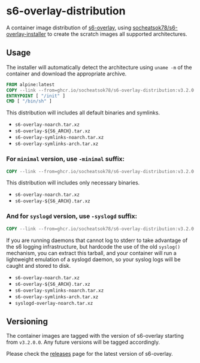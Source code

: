 # s6-overlay-distribution

A container image distribution of [s6-overlay](https://github.com/just-containers/s6-overlay), using [socheatsok78/s6-overlay-installer](https://github.com/socheatsok78/s6-overlay-installer) to create the scratch images all supported architectures.

## Usage

The installer will automatically detect the architecture using `uname -m` of the container and download the appropriate archive.

```Dockerfile
FROM alpine:latest
COPY --link --from=ghcr.io/socheatsok78/s6-overlay-distribution:v3.2.0.0 / /
ENTRYPOINT [ "/init" ]
CMD [ "/bin/sh" ]
```

This distribution will includes all default binaries and symlinks.
- `s6-overlay-noarch.tar.xz`
- `s6-overlay-${S6_ARCH}.tar.xz`
- `s6-overlay-symlinks-noarch.tar.xz`
- `s6-overlay-symlinks-arch.tar.xz`


### For `minimal` version, use `-minimal` suffix:

```Dockerfile
COPY --link --from=ghcr.io/socheatsok78/s6-overlay-distribution:v3.2.0.0-minimal / /
```

This distribution will includes only necessary binaries.
- `s6-overlay-noarch.tar.xz`
- `s6-overlay-${S6_ARCH}.tar.xz`

### And for `syslogd` version, use `-syslogd` suffix:

```Dockerfile
COPY --link --from=ghcr.io/socheatsok78/s6-overlay-distribution:v3.2.0.0-syslogd / /
```

If you are running daemons that cannot log to stderr to take advantage of the s6 logging infrastructure, but hardcode the use of the old `syslog()` mechanism, you can extract this tarball, and your container will run a lightweight emulation of a syslogd daemon, so your syslog logs will be caught and stored to disk.

- `s6-overlay-noarch.tar.xz`
- `s6-overlay-${S6_ARCH}.tar.xz`
- `s6-overlay-symlinks-noarch.tar.xz`
- `s6-overlay-symlinks-arch.tar.xz`
- `syslogd-overlay-noarch.tar.xz`

## Versioning

The container images are tagged with the version of s6-overlay starting from `v3.2.0.0`. Any future versions will be tagged accordingly.

Please check the [releases](https://github.com/just-containers/s6-overlay/releases) page for the latest version of s6-overlay.
